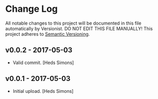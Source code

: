# Change Log

All notable changes to this project will be documented in this file
automatically by Versionist. DO NOT EDIT THIS FILE MANUALLY!
This project adheres to [Semantic Versioning](http://semver.org/).

## v0.0.2 - 2017-05-03

* Valid commit. [Heds Simons]

## v0.0.1 - 2017-05-03

* Initial upload. [Heds Simons]
